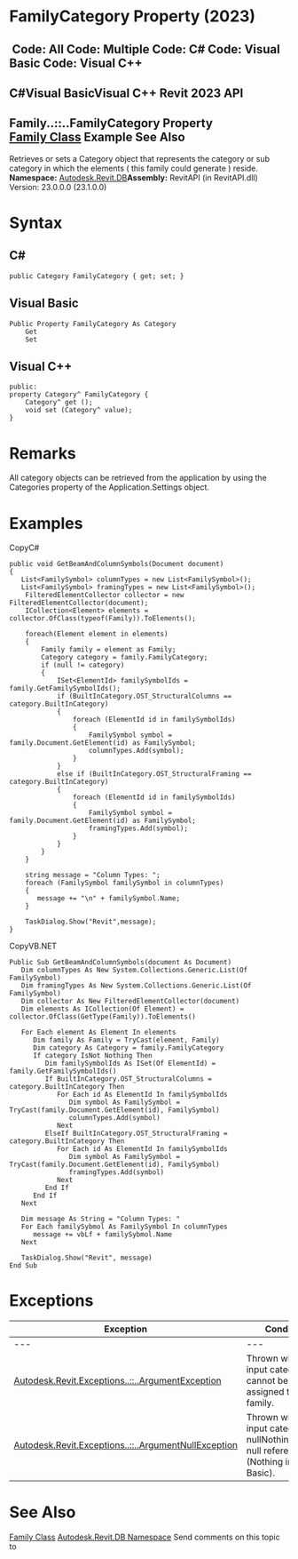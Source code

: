 # FamilyCategory Property (2023)

﻿
 Code: All Code: Multiple Code: C# Code: Visual Basic Code: Visual C++   
---  
C#Visual BasicVisual C++
Revit 2023 API  
---  
Family..::..FamilyCategory Property   
[Family Class](f51d019d-6ff3-692b-d1d2-b497cab564de.md "Family Class") Example See Also  
---  
Retrieves or sets a Category object that represents the category or sub category in which the elements ( this family could generate ) reside.
**Namespace:** [Autodesk.Revit.DB](87546ba7-461b-c646-cbb1-2cb8f5bff8b2.md "Autodesk.Revit.DB Namespace")**Assembly:** RevitAPI (in RevitAPI.dll) Version: 23.0.0.0 (23.1.0.0)
# Syntax
C#  
---  
```text
public Category FamilyCategory { get; set; }
```
  
Visual Basic  
---  
```text
Public Property FamilyCategory As Category
	Get
	Set
```
  
Visual C++  
---  
```text
public:
property Category^ FamilyCategory {
	Category^ get ();
	void set (Category^ value);
}
```
  
# Remarks
All category objects can be retrieved from the application by using the Categories property of the Application.Settings object.
# Examples
CopyC#
```text
public void GetBeamAndColumnSymbols(Document document)
{
   List<FamilySymbol> columnTypes = new List<FamilySymbol>();
   List<FamilySymbol> framingTypes = new List<FamilySymbol>();
    FilteredElementCollector collector = new FilteredElementCollector(document);
    ICollection<Element> elements = collector.OfClass(typeof(Family)).ToElements();

    foreach(Element element in elements)
    {
        Family family = element as Family;
        Category category = family.FamilyCategory;
        if (null != category)
        {
            ISet<ElementId> familySymbolIds = family.GetFamilySymbolIds();
            if (BuiltInCategory.OST_StructuralColumns == category.BuiltInCategory)
            {
                foreach (ElementId id in familySymbolIds)
                {
                    FamilySymbol symbol = family.Document.GetElement(id) as FamilySymbol;
                    columnTypes.Add(symbol);
                }
            }
            else if (BuiltInCategory.OST_StructuralFraming == category.BuiltInCategory)
            {
                foreach (ElementId id in familySymbolIds)
                {
                    FamilySymbol symbol = family.Document.GetElement(id) as FamilySymbol;
                    framingTypes.Add(symbol);
                }
            }
        }
    }

    string message = "Column Types: ";
    foreach (FamilySymbol familySymbol in columnTypes)
    {
       message += "\n" + familySymbol.Name;
    }

    TaskDialog.Show("Revit",message);
}
```

CopyVB.NET
```text
Public Sub GetBeamAndColumnSymbols(document As Document)
   Dim columnTypes As New System.Collections.Generic.List(Of FamilySymbol)
   Dim framingTypes As New System.Collections.Generic.List(Of FamilySymbol)
   Dim collector As New FilteredElementCollector(document)
   Dim elements As ICollection(Of Element) = collector.OfClass(GetType(Family)).ToElements()

   For Each element As Element In elements
      Dim family As Family = TryCast(element, Family)
      Dim category As Category = family.FamilyCategory
      If category IsNot Nothing Then
         Dim familySymbolIds As ISet(Of ElementId) = family.GetFamilySymbolIds()
         If BuiltInCategory.OST_StructuralColumns = category.BuiltInCategory Then
            For Each id As ElementId In familySymbolIds
               Dim symbol As FamilySymbol = TryCast(family.Document.GetElement(id), FamilySymbol)
               columnTypes.Add(symbol)
            Next
         ElseIf BuiltInCategory.OST_StructuralFraming = category.BuiltInCategory Then
            For Each id As ElementId In familySymbolIds
               Dim symbol As FamilySymbol = TryCast(family.Document.GetElement(id), FamilySymbol)
               framingTypes.Add(symbol)
            Next
         End If
      End If
   Next

   Dim message As String = "Column Types: "
   For Each familySybmol As FamilySymbol In columnTypes
      message += vbLf + familySybmol.Name
   Next

   TaskDialog.Show("Revit", message)
End Sub
```

# Exceptions
| Exception | Condition |
| --- | --- |
| --- | --- |
| [Autodesk.Revit.Exceptions..::..ArgumentException](2e6e4206-97a8-dd4b-df5d-4269f4bb6088.md "ArgumentException Class") | Thrown when the input category cannot be assigned to this family. |
| [Autodesk.Revit.Exceptions..::..ArgumentNullException](631e1424-60f4-929b-4e52-dda9dcd26316.md "ArgumentNullException Class") | Thrown when the input category is nullNothingnullptra null reference (Nothing in Visual Basic). |

# See Also
[Family Class](f51d019d-6ff3-692b-d1d2-b497cab564de.md "Family Class")
[Autodesk.Revit.DB Namespace](87546ba7-461b-c646-cbb1-2cb8f5bff8b2.md "Autodesk.Revit.DB Namespace")
Send comments on this topic to 